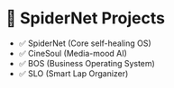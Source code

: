 # 📂 SpiderNet Projects

- ✅ SpiderNet (Core self-healing OS)
- ✅ CineSoul (Media-mood AI)
- ✅ BOS (Business Operating System)
- ✅ SLO (Smart Lap Organizer)
